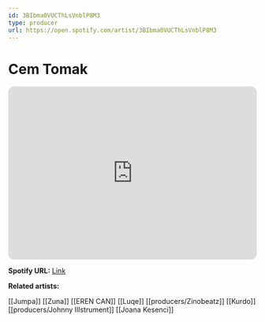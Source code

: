 ```yaml
---
id: 3BIbma0VUCThLsVnblP8M3
type: producer
url: https://open.spotify.com/artist/3BIbma0VUCThLsVnblP8M3
---
```

# Cem Tomak

<iframe style="border-radius:12px" src="https://open.spotify.com/embed/artist/3BIbma0VUCThLsVnblP8M3" width="100%" height="352" frameBorder="0" allowfullscreen="" allow="autoplay; clipboard-write; encrypted-media; fullscreen; picture-in-picture" loading="lazy"></iframe>

**Spotify URL:** [Link](https://open.spotify.com/artist/3BIbma0VUCThLsVnblP8M3)

**Related artists:**

[[Jumpa]]
[[Zuna]]
[[EREN CAN]]
[[Luqe]]
[[producers/Zinobeatz]]
[[Kurdo]]
[[producers/Johnny Illstrument]]
[[Joana Kesenci]]
